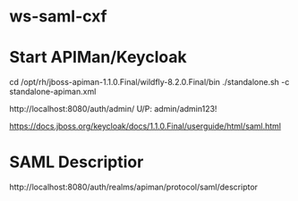 ws-saml-cxf
=========================

Start APIMan/Keycloak
=========================
cd /opt/rh/jboss-apiman-1.1.0.Final/wildfly-8.2.0.Final/bin
./standalone.sh -c standalone-apiman.xml


http://localhost:8080/auth/admin/
U/P: admin/admin123!


https://docs.jboss.org/keycloak/docs/1.1.0.Final/userguide/html/saml.html

SAML Descriptior
=========================
http://localhost:8080/auth/realms/apiman/protocol/saml/descriptor
